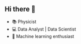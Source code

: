 ## Hi there 👋

- 📚 Physicist
- 💻 Data Analyst | Data Scientist
- 🧠 Machine learning enthusiast

<!--
**lautarogpavioni/lautarogpavioni** is a ✨ _special_ ✨ repository because its `README.md` (this file) appears on your GitHub profile.

Here are some ideas to get you started:



